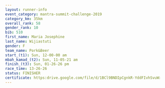 ```yaml
---
layout: runner-info 
event_category: mantra-summit-challenge-2019 
category_km: 35km 
overall_rank: 58
gender_rank: 10
bib: 510
first_name: Maria Josephine
last_name: Wijiastuti
gender: F
team_name: Pork&Beer
start_(t1): Sun, 12-00-00 am
mbah_kamad_(t2): Sun, 11-05-21 am
finish_(t3): Sun, 01-26-26 pm
race_time: 13-26-26
status: FINISHER
certificate: https:drive.google.com/file/d/1BCl9BNDIpCgnkR-YddFIvhSvuWx1-9eR/view?usp=sharing
---
```

